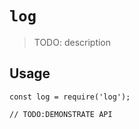 # `log`

> TODO: description

## Usage

```
const log = require('log');

// TODO:DEMONSTRATE API
```
